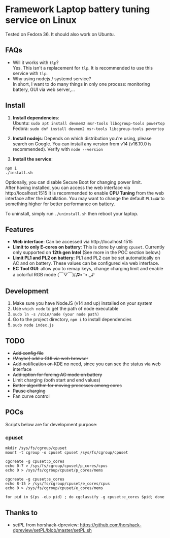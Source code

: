 # Framework Laptop battery tuning service on Linux

Tested on Fedora 36. It should also work on Ubuntu.

## FAQs

- Will it works with `tlp`?  
Yes. This isn't a replacement for `tlp`. It is recommended to use this service with `tlp`.
- Why using nodejs / systemd service?  
In short, I want to do many things in only one process: monitoring battery, GUI via web server,...

## Install

1. **Install dependencies**:  
Ubuntu: `sudo apt install devmem2 msr-tools libcgroup-tools powertop`  
Fedora: `sudo dnf install devmem2 msr-tools libcgroup-tools powertop`

2. **Install nodejs**: Depends on which distribution you're using, please search on Google. You can install any version from v14 (v16.10.0 is recommended). Verify with `node --version`

3. **Install the service**:  
```
npm i
./install.sh
```

Optionally, you can disable Secure Boot for changing power limit.  
After having installed, you can access the web interface via http://localhost:1515
It is recommended to enable **CPU Tuning** from the web interface after the installation. You may want to change the default `PL1=4W` to something higher for better performance on battery.

To uninstall, simply run `./uninstall.sh` then reboot your laptop.

## Features

- **Web interface**: Can be accessed via http://localhost:1515
- **Limit to only E-cores on battery**: This is done by using `cpuset`. Currently only supported on **12th gen Intel** (See more in the POC section below.)
- **Limit PL1 and PL2 on battery**: PL1 and PL2 can be set automatically on AC and on battery. These values can be configured via web interface.
- **EC Tool GUI**: allow you to remap keys, change charging limit and enable a colorful RGB mode (￣▽￣)/♫•*¨*•.¸¸♪

## Development

1. Make sure you have NodeJS (v14 and up) installed on your system
2. Use `which node` to get the path of node executable
3. `sudo ln -s /sbin/node (your node path)`
4. Go to the project directory, `npm i` to install dependencies
5. `sudo node index.js`

## TODO

- ~~Add config file~~
- ~~(Maybe) add a GUI via web browser~~
- ~~Add notification on KDE~~ no need, since you can see the status via web interface
- ~~Add option for forcing AC mode on battery~~
- Limit charging (both start and end values)
- ~~Better algorithm for moving processes among cores~~
- ~~Pause charging~~
- Fan curve control

## POCs

Scripts below are for development purpose:

### cpuset

```
mkdir /sys/fs/cgroup/cpuset
mount -t cgroup -o cpuset cpuset /sys/fs/cgroup/cpuset

cgcreate -g cpuset:p_cores
echo 0-7 > /sys/fs/cgroup/cpuset/p_cores/cpus
echo 0 > /sys/fs/cgroup/cpuset/p_cores/mems

cgcreate -g cpuset:e_cores
echo 8-15 > /sys/fs/cgroup/cpuset/e_cores/cpus
echo 0 > /sys/fs/cgroup/cpuset/e_cores/mems

for pid in $(ps -eLo pid) ; do cgclassify -g cpuset:e_cores $pid; done
```

## Thanks to

- setPL from horshack-dpreview: https://github.com/horshack-dpreview/setPL/blob/master/setPL.sh
